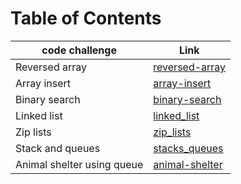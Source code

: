 # Table of Contents
| code challenge | Link                               |
|--|------------------------------------|
| Reversed array | [reversed-array](./reversed-array) |
| Array insert | [array-insert](./array-insert)     |
| Binary search | [binary-search](./binary-search)   |
| Linked list | [linked_list](./linked_list)       |
| Zip lists | [zip_lists](./zip_lists)           |
| Stack and queues | [stacks_queues](./stacks_queues)   |
| Animal shelter using queue | [animal-shelter](./animal_shelter)   |
